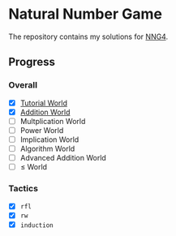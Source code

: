 # Natural Number Game

The repository contains my solutions for [NNG4][nng4].

## Progress

### Overall

- [x] [Tutorial World](./NaturalNumberGame/TutorialWorld.lean)
- [x] [Addition World](./NaturalNumberGame/AdditionWorld.lean)
- [ ] Multplication World
- [ ] Power World
- [ ] Implication World
- [ ] Algorithm World
- [ ] Advanced Addition World
- [ ] ≤ World

### Tactics

- [x] `rfl`
- [x] `rw`
- [x] `induction`

[nng4]: https://adam.math.hhu.de/#/g/leanprover-community/nng4
